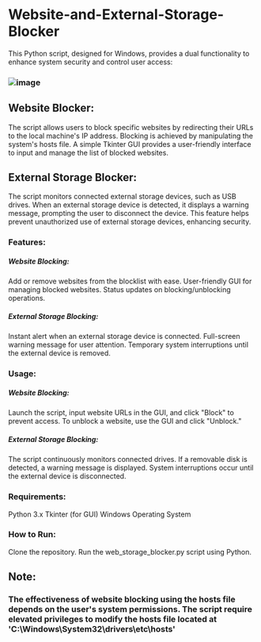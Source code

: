 # Website-and-External-Storage-Blocker
This Python script, designed for Windows, provides a dual functionality to enhance system security and control user access:

 ###    ![image](https://github.com/Anirudh-Aravind/Website-and-External-Storage-Blocker/assets/84184475/24f37165-63f6-4da0-aeba-e67292c492cf)


## Website Blocker:

The script allows users to block specific websites by redirecting their URLs to the local machine's IP address.
Blocking is achieved by manipulating the system's hosts file.
A simple Tkinter GUI provides a user-friendly interface to input and manage the list of blocked websites.


## External Storage Blocker:

The script monitors connected external storage devices, such as USB drives.
When an external storage device is detected, it displays a warning message, prompting the user to disconnect the device.
This feature helps prevent unauthorized use of external storage devices, enhancing security.

### Features:
##### Website Blocking:

Add or remove websites from the blocklist with ease.
User-friendly GUI for managing blocked websites.
Status updates on blocking/unblocking operations.

##### External Storage Blocking:

Instant alert when an external storage device is connected.
Full-screen warning message for user attention.
Temporary system interruptions until the external device is removed.

### Usage:
##### Website Blocking:

Launch the script, input website URLs in the GUI, and click "Block" to prevent access.
To unblock a website, use the GUI and click "Unblock."
##### External Storage Blocking:

The script continuously monitors connected drives.
If a removable disk is detected, a warning message is displayed.
System interruptions occur until the external device is disconnected.

### Requirements:
Python 3.x
Tkinter (for GUI)
Windows Operating System

### How to Run:
Clone the repository.
Run the web_storage_blocker.py script using Python.

## Note: 
### The effectiveness of website blocking using the hosts file depends on the user's system permissions. The script require elevated privileges to modify the hosts file located at 'C:\Windows\System32\drivers\etc\hosts'


